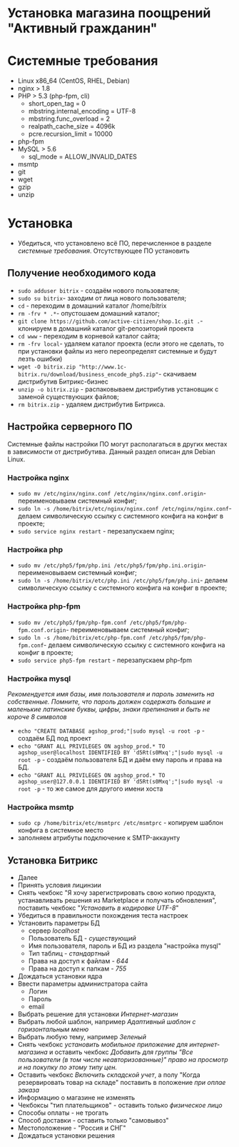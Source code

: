 Установка магазина поощрений "Активный гражданин"
===

# Системные требования

* Linux x86_64 (CentOS, RHEL, Debian)
* nginx > 1.8
* PHP > 5.3 (php-fpm, cli)
    * short_open_tag = 0
    * mbstring.internal_encoding = UTF-8
    * mbstring.func_overload = 2
    * realpath_cache_size = 4096k
    * pcre.recursion_limit = 10000
* php-fpm
* MySQL > 5.6
    * sql_mode = ALLOW_INVALID_DATES
* msmtp
* git
* wget
* gzip
* unzip

# Установка

- Убедиться, что установлено всё ПО, перечисленное в разделе *системные
  требования*. Отсутствующее ПО установить

## Получение необходимого кода
- `sudo adduser bitrix` - создаём нового пользователя;
- `sudo su bitrix`- заходим от лица нового пользователя;
- `cd` - переходим в домашний каталог /home/bitrix
- `rm -frv * .*`- опустошаем домашний каталог;
- `git clone https://github.com/active-citizen/shop.1c.git .`- клонируем в
  домашний каталог git-репозиторий проекта
- `cd www` - переходим в корневой каталог сайта;
- `rm -frv local`- удаляем каталог проекта (если этого не сделать, то при
  установки файлы из него переопределят системные и будут лезть ошибки)
- `wget -O bitrix.zip "http://www.1c-bitrix.ru/download/business_encode_php5.zip"`- скачиваем
  дистрибутив Битрикс-бизнес
- `unzip -o bitrix.zip` - распаковываем дистрибутив установщик с заменой
  существующих файлов;
- `rm bitrix.zip` - удаляем дистрибутив Битрикса.

## Настройка серверного ПО

Системные файлы настройки ПО могут располагаться в других местах в зависимости
от дистрибутива. Данный раздел описан для Debian Linux.

### Настройка nginx
- `sudo mv /etc/nginx/nginx.conf /etc/nginx/nginx.conf.origin`- переименовываем
  системный конфиг;
- `sudo ln -s /home/bitrix/etc/nginx/nginx.conf /etc/nginx/nginx.conf`- делаем
  символическую ссылку с системного конфига на конфиг в проекте;
- `sudo service nginx restart` - перезапускаем nginx;

### Настройка php
- `sudo mv /etc/php5/fpm/php.ini /etc/php5/fpm/php.ini.origin`- переименовываем
  системный конфиг;
- `sudo ln -s /home/bitrix/etc/php.ini /etc/php5/fpm/php.ini`- делаем
  символическую ссылку с системного конфига на конфиг в проекте;

### Настройка php-fpm

- `sudo mv /etc/php5/fpm/php-fpm.conf /etc/php5/fpm/php-fpm.conf.origin`- переименовываем
  системный конфиг;
- `sudo ln -s /home/bitrix/etc/php-fpm.conf /etc/php5/fpm/php-fpm.conf`- делаем
  символическую ссылку с системного конфига на конфиг в проекте;
- `sudo service php5-fpm restart` - перезапускаем php-fpm

### Настройка mysql

*Рекомендуется имя базы, имя пользователя и пароль заменить на собственные.
Помните, что пароль должен содержать большие и маленькие латинские буквы, цифры,
знаки препинания и быть не короче 8 символов*

- `echo "CREATE DATABASE agshop_prod;"|sudo mysql -u root -p` - создаём БД под
  проект
- `echo "GRANT ALL PRIVILEGES ON agshop_prod.* TO agshop_user@localhost IDENTIFIED BY 'd5Rt(s0Mxq';"|sudo mysql -u root -p` - создаём пользователя БД
  и даём ему пароль и права на БД.
- `echo "GRANT ALL PRIVILEGES ON agshop_prod.* TO agshop_user@127.0.0.1 IDENTIFIED BY 'd5Rt(s0Mxq';"|sudo mysql -u root -p` - то же самое для другого
  имени хоста

### Настройка msmtp
- `sudo cp /home/bitrix/etc/msmtprc /etc/msmtprc` - копируем шаблон конфига в системное место
- заполняем атрибуты подключение к SMTP-аккаунту


## Установка Битрикс

- Далее
- Принять условия лицинзии
- Снять чекбокс "Я хочу зарегистрировать свою копию продукта, устанавливать решения из
  Marketplace и получать обновления", поставить чекбокс "*Установить в кодировке
  UTF-8*"
- Убедиться в правильности похождения теста настроек
- Установить параметры БД
    - сервер *localhost*
    - Пользователь БД - *существующий*
    - Имя пользователя, пароль и БД из раздела "настройка mysql"
    - Тип таблиц - *стандартный*
    - Права на доступ к файлам - *644*
    - Права на доступ к папкам - *755*
- Дождаться установки ядра
- Ввести параметры администратора сайта
    - Логин
    - Пароль
    - email
- Выбрать решение для установки *Интернет-магазин*
- Выбрать любой шаблон, например *Адаптивный шаблон с горизонтальным меню*
- Выбрать любую тему, например *Зеленый*
- Снять чекбокс *установить мобильное приложение для интернет-магазина* и оставить
  чекбокс *Добавить для группы "Все пользователи (в том числе неавторизованные)"
  право на просмотр и на покупку по этому типу цен.*
- Оставить чекбокс *Включить складской учет*, а полу "Когда резервировать товар на
  складе" поставить в положение *при оплае заказа*
- Информацию о магазине не изменять
- Чекбоксы "тип плательщиков" - оставить только *физическое лицо*
- Способы оплаты - не трогать
- Способ доставки - оставить только "самовывоз"
- Местоположение - "Россия и СНГ"
- Дождаться установки решения





